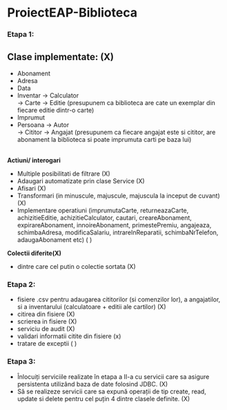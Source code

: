 # ProiectEAP-Biblioteca

### Etapa 1:
## <b>Clase implementate:</b>  (X)

- Abonament <br>
- Adresa <br>
- Data <br>
- Inventar -> Calculator <br>
          -> Carte -> Editie (presupunem ca biblioteca are cate un exemplar din fiecare editie dintr-o carte) <br>
- Imprumut <br>
- Persoana -> Autor <br>
             -> Cititor -> Angajat (presupunem ca fiecare angajat este si cititor, are abonament la biblioteca si poate imprumuta carti pe baza lui) <br><br>
         
<b>Actiuni/ interogari</b>
- Multiple posibilitati de filtrare (X)
- Adaugari automatizate prin clase Service (X)
- Afisari (X)
- Transformari (in minuscule, majuscule, majuscula la inceput de cuvant)  (X)
- Implementare operatiuni (imprumutaCarte, returneazaCarte, achizitieEditie, achizitieCalculator, cautari, creareAbonament, expirareAbonament, innoireAbonament, primestePremiu, angajeaza, schimbaAdresa, modificaSalariu, intrareInReparatii, schimbaNrTelefon, adaugaAbonament etc) ( )

<b>Colectii diferite(X) </b>
- dintre care cel putin o colectie sortata (X)

### Etapa 2:
- fisiere .csv pentru adaugarea cititorilor (si comenzilor lor), a angajatilor, si a inventarului (calculatoare + editii ale cartilor) (X)
- citirea din fisiere (X)
- scrierea in fisiere (X)
- serviciu de audit (X)
- validari informatii citite din fisiere (x)
- tratare de exceptii ( )

### Etapa 3:
- Înlocuiți serviciile realizate în etapa a II-a cu servicii care sa asigure persistenta utilizând baza de date folosind JDBC.  (X)
- Să se realizeze servicii care sa expună operații de tip create, read, update si delete pentru cel puțin 4 dintre clasele definite. (X)

